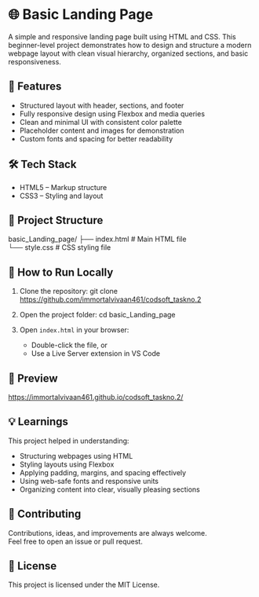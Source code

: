 # 🌐 Basic Landing Page

A simple and responsive landing page built using HTML and CSS. This beginner-level project demonstrates how to design and structure a modern webpage layout with clean visual hierarchy, organized sections, and basic responsiveness.

## 🚀 Features

- Structured layout with header, sections, and footer
- Fully responsive design using Flexbox and media queries
- Clean and minimal UI with consistent color palette
- Placeholder content and images for demonstration
- Custom fonts and spacing for better readability

## 🛠️ Tech Stack

- HTML5 – Markup structure
- CSS3 – Styling and layout

## 📂 Project Structure

basic_Landing_page/
├── index.html       # Main HTML file  
└── style.css        # CSS styling file

## 🔧 How to Run Locally

1. Clone the repository:
   git clone https://github.com/immortalvivaan461/codsoft_taskno.2

2. Open the project folder:
   cd basic_Landing_page

3. Open `index.html` in your browser:
   - Double-click the file, or
   - Use a Live Server extension in VS Code

## 📸 Preview

https://immortalvivaan461.github.io/codsoft_taskno.2/

## 💡 Learnings

This project helped in understanding:
- Structuring webpages using HTML
- Styling layouts using Flexbox
- Applying padding, margins, and spacing effectively
- Using web-safe fonts and responsive units
- Organizing content into clear, visually pleasing sections

## 🤝 Contributing

Contributions, ideas, and improvements are always welcome.  
Feel free to open an issue or pull request.

## 📜 License

This project is licensed under the MIT License.
